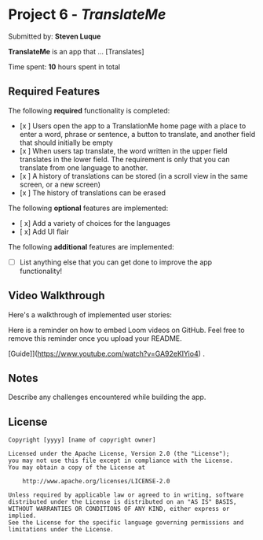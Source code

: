 # Project 6 - *TranslateMe*

Submitted by: **Steven Luque**

**TranslateMe** is an app that ... [Translates] 

Time spent: **10** hours spent in total

## Required Features

The following **required** functionality is completed:

- [x ] Users open the app to a TranslationMe home page with a place to enter a word, phrase or sentence, a button to translate, and another field that should initially be empty
- [x ] When users tap translate, the word written in the upper field translates in the lower field. The requirement is only that you can translate from one language to another.
- [x ] A history of translations can be stored (in a scroll view in the same screen, or a new screen)
- [x ] The history of translations can be erased
 
The following **optional** features are implemented:

- [ x] Add a variety of choices for the languages
- [ x] Add UI flair

The following **additional** features are implemented:

- [ ] List anything else that you can get done to improve the app functionality!

## Video Walkthrough

Here's a walkthrough of implemented user stories:

Here is a reminder on how to embed Loom videos on GitHub. Feel free to remove this reminder once you upload your README. 

[Guide]](https://www.youtube.com/watch?v=GA92eKlYio4) .

## Notes

Describe any challenges encountered while building the app.

## License

    Copyright [yyyy] [name of copyright owner]

    Licensed under the Apache License, Version 2.0 (the "License");
    you may not use this file except in compliance with the License.
    You may obtain a copy of the License at

        http://www.apache.org/licenses/LICENSE-2.0

    Unless required by applicable law or agreed to in writing, software
    distributed under the License is distributed on an "AS IS" BASIS,
    WITHOUT WARRANTIES OR CONDITIONS OF ANY KIND, either express or implied.
    See the License for the specific language governing permissions and
    limitations under the License.
